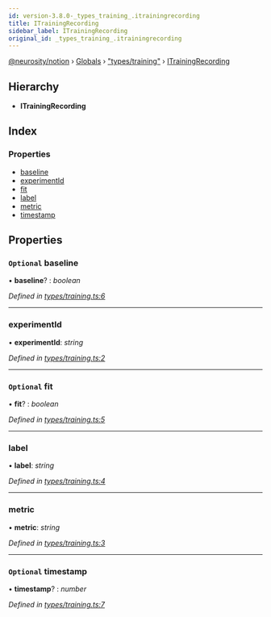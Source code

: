 ```yaml
---
id: version-3.8.0-_types_training_.itrainingrecording
title: ITrainingRecording
sidebar_label: ITrainingRecording
original_id: _types_training_.itrainingrecording
---
```


[@neurosity/notion](../index.md) › [Globals](../globals.md) › ["types/training"](../modules/_types_training_.md) › [ITrainingRecording](_types_training_.itrainingrecording.md)

## Hierarchy

* **ITrainingRecording**

## Index

### Properties

* [baseline](_types_training_.itrainingrecording.md#optional-baseline)
* [experimentId](_types_training_.itrainingrecording.md#experimentid)
* [fit](_types_training_.itrainingrecording.md#optional-fit)
* [label](_types_training_.itrainingrecording.md#label)
* [metric](_types_training_.itrainingrecording.md#metric)
* [timestamp](_types_training_.itrainingrecording.md#optional-timestamp)

## Properties

### `Optional` baseline

• **baseline**? : *boolean*

*Defined in [types/training.ts:6](https://github.com/neurosity/notion-js/blob/58d781f/src/types/training.ts#L6)*

___

###  experimentId

• **experimentId**: *string*

*Defined in [types/training.ts:2](https://github.com/neurosity/notion-js/blob/58d781f/src/types/training.ts#L2)*

___

### `Optional` fit

• **fit**? : *boolean*

*Defined in [types/training.ts:5](https://github.com/neurosity/notion-js/blob/58d781f/src/types/training.ts#L5)*

___

###  label

• **label**: *string*

*Defined in [types/training.ts:4](https://github.com/neurosity/notion-js/blob/58d781f/src/types/training.ts#L4)*

___

###  metric

• **metric**: *string*

*Defined in [types/training.ts:3](https://github.com/neurosity/notion-js/blob/58d781f/src/types/training.ts#L3)*

___

### `Optional` timestamp

• **timestamp**? : *number*

*Defined in [types/training.ts:7](https://github.com/neurosity/notion-js/blob/58d781f/src/types/training.ts#L7)*
